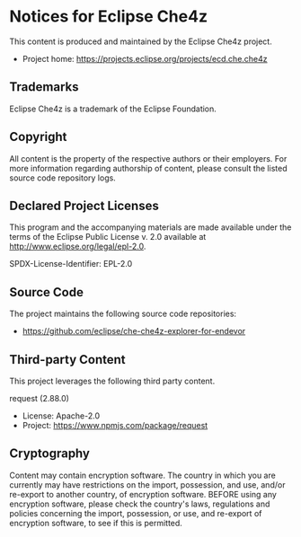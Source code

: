 # Notices for Eclipse Che4z

This content is produced and maintained by the Eclipse Che4z project.

- Project home: https://projects.eclipse.org/projects/ecd.che.che4z

## Trademarks

Eclipse Che4z is a trademark of the Eclipse Foundation.

## Copyright

All content is the property of the respective authors or their employers. For
more information regarding authorship of content, please consult the listed
source code repository logs.

## Declared Project Licenses

This program and the accompanying materials are made available under the terms
of the Eclipse Public License v. 2.0 available at
http://www.eclipse.org/legal/epl-2.0.

SPDX-License-Identifier: EPL-2.0

## Source Code

The project maintains the following source code repositories:

- https://github.com/eclipse/che-che4z-explorer-for-endevor

## Third-party Content

This project leverages the following third party content.

request (2.88.0)

- License: Apache-2.0
- Project: https://www.npmjs.com/package/request

## Cryptography

Content may contain encryption software. The country in which you are currently
may have restrictions on the import, possession, and use, and/or re-export to
another country, of encryption software. BEFORE using any encryption software,
please check the country's laws, regulations and policies concerning the import,
possession, or use, and re-export of encryption software, to see if this is
permitted.
